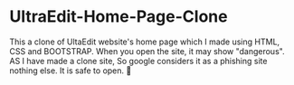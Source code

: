 # UltraEdit-Home-Page-Clone
This a clone of UltaEdit website's home page which I made using HTML, CSS and BOOTSTRAP.
When you open the site, it may show "dangerous". AS I have made a clone site, So google considers it as a phishing site nothing else.
It is safe to open. 🙂

